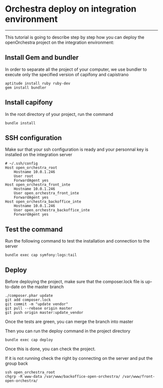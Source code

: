 # Orchestra deploy on integration environment #
--------

This tutorial is going to describe step by step how you can deploy the openOrchestra project on the integration environment:

## Install Gem and bundler
In order to separate all the project of your computer, we use bundler to execute only the specified version of capifony and capistrano

    aptitude install ruby ruby-dev
    gem install bundler

## Install capifony
In the root directory of your project, run the command

    bundle install

## SSH configuration
Make sur that your ssh configuration is ready and your personnal key is installed on the integration server

    # ~/.ssh/config
    Host open_orchestra_root
        Hostname 10.0.1.246
        User root
        ForwardAgent yes
    Host open_orchestra_front_inte
        Hostname 10.0.1.246
        User open_orchestra_front_inte
        ForwardAgent yes
    Host open_orchestra_backoffice_inte
        Hostname 10.0.1.246
        User open_orchestra_backoffice_inte
        ForwardAgent yes

## Test the command
Run the following command to test the installation and connection to the server

    bundle exec cap symfony:logs:tail

## Deploy
Before deploying the project, make sure that the composer.lock file is up-to-date on the master branch

    ./composer.phar update
    git add composer.lock
    git commit -m "update vendor"
    git pull --rebase origin master
    git push origin master:update_vendor

Once the tests are green, you can merge the branch into master

Then you can run the deploy command in the project directory

    bundle exec cap deploy

Once this is done, you can check the project.

If it is not running check the right by connecting on the server and put the group back

    ssh open_orchestra_root
    chgrp -R www-data /var/www/backoffice-open-orchestra/ /var/www/front-open-orchestra/
